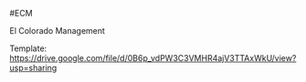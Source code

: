 #ECM

El Colorado Management

Template: https://drive.google.com/file/d/0B6p_vdPW3C3VMHR4ajV3TTAxWkU/view?usp=sharing
